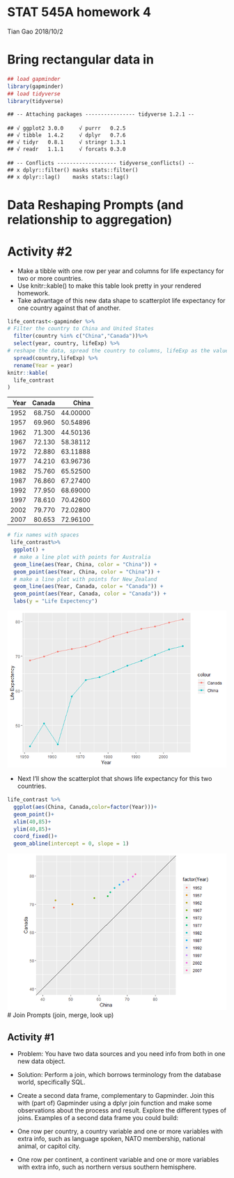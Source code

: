 STAT 545A homework 4
================
Tian Gao
2018/10/2

# Bring rectangular data in

``` r
## load gapminder
library(gapminder)
## load tidyverse
library(tidyverse)
```

    ## -- Attaching packages ---------------- tidyverse 1.2.1 --

    ## √ ggplot2 3.0.0     √ purrr   0.2.5
    ## √ tibble  1.4.2     √ dplyr   0.7.6
    ## √ tidyr   0.8.1     √ stringr 1.3.1
    ## √ readr   1.1.1     √ forcats 0.3.0

    ## -- Conflicts ------------------- tidyverse_conflicts() --
    ## x dplyr::filter() masks stats::filter()
    ## x dplyr::lag()    masks stats::lag()

# Data Reshaping Prompts (and relationship to aggregation)

# Activity \#2

  - Make a tibble with one row per year and columns for life expectancy
    for two or more countries.
  - Use knitr::kable() to make this table look pretty in your rendered
    homework.
  - Take advantage of this new data shape to scatterplot life expectancy
    for one country against that of another.

<!-- end list -->

``` r
life_contrast<-gapminder %>%
# Filter the country to China and United States
  filter(country %in% c("China","Canada"))%>%
  select(year, country, lifeExp) %>%
# reshape the data, spread the country to columns, lifeExp as the values
  spread(country,lifeExp) %>%
  rename(Year = year)
knitr::kable(
  life_contrast
)
```

| Year | Canada |    China |
| ---: | -----: | -------: |
| 1952 | 68.750 | 44.00000 |
| 1957 | 69.960 | 50.54896 |
| 1962 | 71.300 | 44.50136 |
| 1967 | 72.130 | 58.38112 |
| 1972 | 72.880 | 63.11888 |
| 1977 | 74.210 | 63.96736 |
| 1982 | 75.760 | 65.52500 |
| 1987 | 76.860 | 67.27400 |
| 1992 | 77.950 | 68.69000 |
| 1997 | 78.610 | 70.42600 |
| 2002 | 79.770 | 72.02800 |
| 2007 | 80.653 | 72.96100 |

``` r
# fix names with spaces
 life_contrast%>% 
  ggplot() +
  # make a line plot with points for Australia
  geom_line(aes(Year, China, color = "China")) +
  geom_point(aes(Year, China, color = "China")) +
  # make a line plot with points for New_Zealand
  geom_line(aes(Year, Canada, color = "Canada")) +
  geom_point(aes(Year, Canada, color = "Canada")) +
  labs(y = "Life Expectency")
```

![](hw04_files/figure-gfm/unnamed-chunk-3-1.png)<!-- -->

  - Next I’ll show the scatterplot that shows life expectancy for this
    two countries.

<!-- end list -->

``` r
life_contrast %>%
  ggplot(aes(China, Canada,color=factor(Year)))+
  geom_point()+
  xlim(40,85)+
  ylim(40,85)+
  coord_fixed()+
  geom_abline(intercept = 0, slope = 1)
```

![](hw04_files/figure-gfm/unnamed-chunk-4-1.png)<!-- --> \# Join Prompts
(join, merge, look up)

## Activity \#1

  - Problem: You have two data sources and you need info from both in
    one new data object.

  - Solution: Perform a join, which borrows terminology from the
    database world, specifically SQL.

  - Create a second data frame, complementary to Gapminder. Join this
    with (part of) Gapminder using a dplyr join function and make some
    observations about the process and result. Explore the different
    types of joins. Examples of a second data frame you could build:

  - One row per country, a country variable and one or more variables
    with extra info, such as language spoken, NATO membership, national
    animal, or capitol city.

  - One row per continent, a continent variable and one or more
    variables with extra info, such as northern versus southern
    hemisphere.
